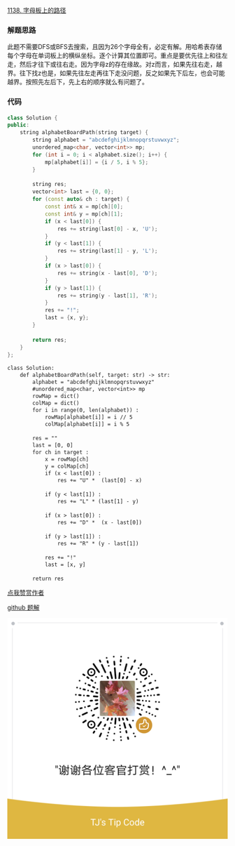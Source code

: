 [1138. 字母板上的路径](https://leetcode-cn.com/problems/alphabet-board-path/solution/zhong-gui-zhong-ju-1138-zi-mu-ban-shang-5lo93/)

### 解题思路
此题不需要DFS或BFS去搜索，且因为26个字母全有，必定有解。用哈希表存储每个字母在单词板上的横纵坐标。逐个计算其位置即可。重点是要优先往上和往左走，然后才往下或往右走。因为字母z的存在缘故。对z而言，如果先往右走，越界。往下找z也是，如果先往左走再往下走没问题，反之如果先下后左，也会可能越界。按照先左后下，先上右的顺序就么有问题了。

### 代码

```cpp []
class Solution {
public:
    string alphabetBoardPath(string target) {
        string alphabet = "abcdefghijklmnopqrstuvwxyz";
        unordered_map<char, vector<int>> mp;
        for (int i = 0; i < alphabet.size(); i++) {
            mp[alphabet[i]] = {i / 5, i % 5};
        }

        string res;
        vector<int> last = {0, 0};
        for (const auto& ch : target) {
            const int& x = mp[ch][0];
            const int& y = mp[ch][1];
            if (x < last[0]) {
                res += string(last[0] - x, 'U');
            }
            if (y < last[1]) {
                res += string(last[1] - y, 'L');
            }
            if (x > last[0]) {
                res += string(x - last[0], 'D');
            }
            if (y > last[1]) {
                res += string(y - last[1], 'R');
            }
            res += "!";
            last = {x, y};
        }

        return res;
    }
};
```
```python3 []
class Solution:
    def alphabetBoardPath(self, target: str) -> str:
        alphabet = "abcdefghijklmnopqrstuvwxyz"
        #unordered_map<char, vector<int>> mp
        rowMap = dict()
        colMap = dict()
        for i in range(0, len(alphabet)) :
            rowMap[alphabet[i]] = i // 5
            colMap[alphabet[i]] = i % 5

        res = ""
        last = [0, 0]
        for ch in target :
            x = rowMap[ch]
            y = colMap[ch]
            if (x < last[0]) :
                res += "U" *  (last[0] - x)

            if (y < last[1]) :
                res += "L" * (last[1] - y)

            if (x > last[0]) :
                res += "D" *  (x - last[0])
            
            if (y > last[1]) :
                res += "R" * (y - last[1])
            
            res += "!"
            last = [x, y]

        return res
```

[点我赞赏作者](https://github.com/jyj407/leetcode/blob/master/wechat%20reward%20QRCode.png)

[github 题解](https://github.com/jyj407/leetcode/blob/master/1006.md)

![Image](https://github.com/jyj407/leetcode/blob/master/wechat%20reward%20QRCode.png)
